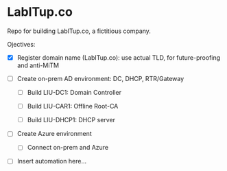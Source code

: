 # LabITup.co
Repo for building LabITup.co, a fictitious company.



Ojectives:
- [x] Register domain name (LabITup.co): use actual TLD, for future-proofing and anti-MiTM
- [ ] Create on-prem AD environment:  DC, DHCP, RTR/Gateway
  - [ ] Build LIU-DC1: Domain Controller
  - [ ] Build LIU-CAR1: Offline Root-CA
  - [ ] Build LIU-DHCP1: DHCP server


- [ ] Create Azure environment
  - [ ] Connect on-prem and Azure
  
  
- [ ] Insert automation here...


























